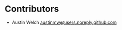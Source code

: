 # Contributors

* Austin Welch [austinmw@users.noreply.github.com](mailto:austinmw@users.noreply.github.com)
